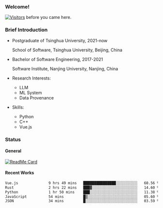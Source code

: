 ### Welcome!

[![Visitors](https://visitor-badge.laobi.icu/badge?page_id=HermitSun.HermitSun)]() before you came here.

### Brief Introduction

- Postgraduate of Tsinghua University, 2021-now
  
  School of Software, Tsinghua University, Beijing, China

- Bachelor of Software Engineering, 2017-2021
  
  Software Institute, Nanjing University, Nanjing, China

- Research Interests:
  - LLM
  - ML System
  - Data Provenance

- Skills:
  - Python
  - C++
  - Vue.js

### Status

#### General

[![ReadMe Card](https://github-readme-stats.hermitsun.vercel.app/api?username=HermitSun&count_private=true&show_icons=true)]()

#### Recent Works

<!--START_SECTION:waka-->

```txt
Vue.js              9 hrs 49 mins   ███████████████░░░░░░░░░░   60.56 %
Rust                2 hrs 22 mins   ███▓░░░░░░░░░░░░░░░░░░░░░   14.60 %
Python              1 hr 50 mins    ███░░░░░░░░░░░░░░░░░░░░░░   11.38 %
JavaScript          54 mins         █▒░░░░░░░░░░░░░░░░░░░░░░░   05.60 %
JSON                34 mins         █░░░░░░░░░░░░░░░░░░░░░░░░   03.59 %
```

<!--END_SECTION:waka-->
